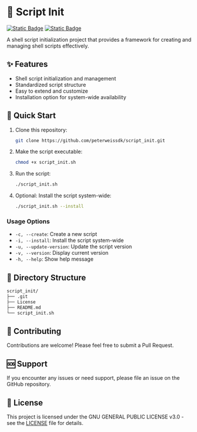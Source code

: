 # 💾 Script Init

[![Static Badge](https://img.shields.io/badge/Linux-white?style=flat&logo=linux&logoColor=white&logoSize=auto&labelColor=black)](https://www.linux.org/)
[![Static Badge](https://img.shields.io/badge/Bash-white?style=flat&logo=gnubash&logoColor=white&logoSize=auto&labelColor=black)](https://www.gnu.org/software/bash/)

A shell script initialization project that provides a framework for creating and managing shell scripts effectively.

## ✨ Features
- Shell script initialization and management
- Standardized script structure
- Easy to extend and customize
- Installation option for system-wide availability

## 🚀 Quick Start
1. Clone this repository:
   ```bash
   git clone https://github.com/peterweissdk/script_init.git
   ```

2. Make the script executable:
   ```bash
   chmod +x script_init.sh
   ```

3. Run the script:
   ```bash
   ./script_init.sh
   ```

4. Optional: Install the script system-wide:
   ```bash
   ./script_init.sh --install
   ```
### Usage Options
- `-c, --create`: Create a new script
- `-i, --install`: Install the script system-wide
- `-u, --update-version`: Update the script version
- `-v, --version`: Display current version
- `-h, --help`: Show help message

## 📝 Directory Structure
```bash
script_init/
├── .git
├── License
├── README.md
└── script_init.sh
```

## 🤝 Contributing

Contributions are welcome! Please feel free to submit a Pull Request.

## 🆘 Support

If you encounter any issues or need support, please file an issue on the GitHub repository.

## 📄 License

This project is licensed under the GNU GENERAL PUBLIC LICENSE v3.0 - see the [LICENSE](LICENSE) file for details.
